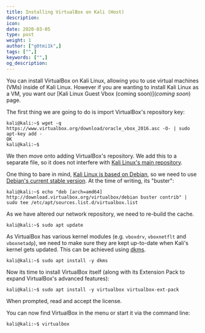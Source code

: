```yaml
---
title: Installing VirtualBox on Kali (Host)
description:
icon:
date: 2020-03-05
type: post
weight: 1
author: ["g0tmi1k",]
tags: ["",]
keywords: ["",]
og_description:
---
```


You can install VirtualBox on Kali Linux, allowing you to use virtual machines (VMs) inside of Kali Linux. However if you are wanting to install Kali Linux as a VM, you want our [Kali Linux Guest Vbox (coming soon)](*coming soon*) page.

The first thing we are going to do is import VirtualBox's repository key:

```
kali@kali:~$ wget -q https://www.virtualbox.org/download/oracle_vbox_2016.asc -O- | sudo apt-key add -
OK
kali@kali:~$
```

We then move onto adding VirtualBox's repository.
We add this to a separate file, so it does not interfere with [Kali Linux's main repository](https://www.kali.org/docs/general-use/kali-linux-sources-list-repositories/).

One thing to bare in mind, [Kali Linux is based on Debian](https://www.kali.org/docs/policy/kali-linux-relationship-with-debian/), so we need to use [Debian's current stable version](https://www.debian.org/releases/stable/). At the time of writing, its "buster":

```
kali@kali:~$ echo "deb [arch=amd64] http://download.virtualbox.org/virtualbox/debian buster contrib" | sudo tee /etc/apt/sources.list.d/virtualbox.list
```

As we have altered our network repository, we need to re-build the cache.

```
kali@kali:~$ sudo apt update
```

As VirtualBox has various kernel modules (e.g. `vboxdrv`, `vboxnetflt` and `vboxnetadp`), we need to make sure they are kept up-to-date when Kali's kernel gets updated. This can be achieved using [dkms](https://packages.debian.org/testing/dkms).

```
kali@kali:~$ sudo apt install -y dkms
```

Now its time to install VirtualBox itself (along with its Extension Pack to expand VirtualBox's advanced features):

```
kali@kali:~$ sudo apt install -y virtualbox virtualbox-ext-pack
```

When prompted, read and accept the license.


You can now find VirtualBox in the menu or start it via the command line:

```
kali@kali:~$ virtualbox
```
